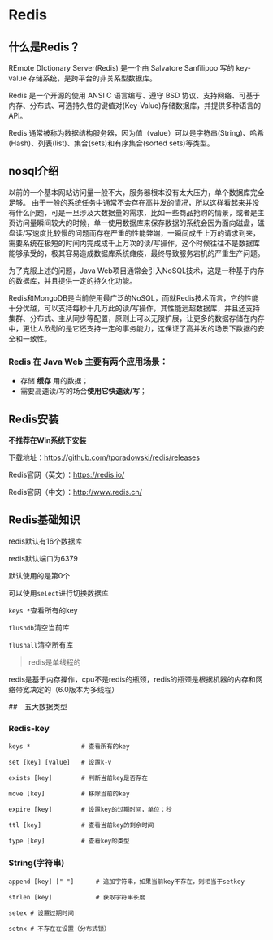 # Redis

## 什么是Redis？

REmote DIctionary Server(Redis) 是一个由 Salvatore Sanfilippo 写的 key-value 存储系统，是跨平台的非关系型数据库。

Redis 是一个开源的使用 ANSI C 语言编写、遵守 BSD 协议、支持网络、可基于内存、分布式、可选持久性的键值对(Key-Value)存储数据库，并提供多种语言的 API。

Redis 通常被称为数据结构服务器，因为值（value）可以是字符串(String)、哈希(Hash)、列表(list)、集合(sets)和有序集合(sorted sets)等类型。

## nosql介绍

以前的一个基本网站访问量一般不大，服务器根本没有太大压力，单个数据库完全足够。
由于一般的系统任务中通常不会存在高并发的情况，所以这样看起来并没有什么问题，可是一旦涉及大数据量的需求，比如一些商品抢购的情景，或者是主页访问量瞬间较大的时候，单一使用数据库来保存数据的系统会因为面向磁盘，磁盘读/写速度比较慢的问题而存在严重的性能弊端，一瞬间成千上万的请求到来，需要系统在极短的时间内完成成千上万次的读/写操作，这个时候往往不是数据库能够承受的，极其容易造成数据库系统瘫痪，最终导致服务宕机的严重生产问题。

为了克服上述的问题，Java Web项目通常会引入NoSQL技术，这是一种基于内存的数据库，并且提供一定的持久化功能。

Redis和MongoDB是当前使用最广泛的NoSQL，而就Redis技术而言，它的性能十分优越，可以支持每秒十几万此的读/写操作，其性能远超数据库，并且还支持集群、分布式、主从同步等配置，原则上可以无限扩展，让更多的数据存储在内存中，更让人欣慰的是它还支持一定的事务能力，这保证了高并发的场景下数据的安全和一致性。

### Redis 在 Java Web 主要有两个应用场景：

- 存储 **缓存** 用的数据；
- 需要高速读/写的场合**使用它快速读/写**；


## Redis安装
**不推荐在Win系统下安装**

下载地址：https://github.com/tporadowski/redis/releases

Redis官网（英文）：https://redis.io/

Redis官网（中文）：http://www.redis.cn/

## Redis基础知识

redis默认有16个数据库

redis默认端口为6379

默认使用的是第0个

可以使用`select`进行切换数据库

`keys *`查看所有的key

`flushdb`清空当前库

`flushall`清空所有库

> redis是单线程的

redis是基于内存操作，cpu不是redis的瓶颈，redis的瓶颈是根据机器的内存和网络带宽决定的（6.0版本为多线程）

##　五大数据类型

### Redis-key

```redis
keys *              # 查看所有的key

set [key] [value]   # 设置k-v

exists [key]        # 判断当前key是否存在

move [key]          # 移除当前的key

expire [key]        # 设置key的过期时间，单位：秒

ttl [key]           # 查看当前key的剩余时间

type [key]          # 查看key的类型
```

### String(字符串)
```redis
append [key] [" "]      # 追加字符串，如果当前key不存在，则相当于setkey

strlen [key]            # 获取字符串长度

setex # 设置过期时间

setnx # 不存在在设置（分布式锁）
```